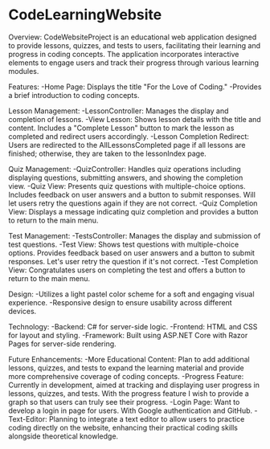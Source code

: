 # CodeLearningWebsite
Overview: CodeWebsiteProject is an educational web application designed to provide lessons, quizzes, and tests to users, facilitating their learning and progress in coding concepts. The application incorporates interactive elements to engage users and track their progress through various learning modules.  

Features: 
  -Home Page: Displays the title "For the Love of Coding." 
  -Provides a brief introduction to coding concepts. 

Lesson Management: 
  -LessonController: Manages the display and completion of lessons. 
  -View Lesson: Shows lesson details with the title and content. Includes a "Complete Lesson" button to mark the lesson as completed and redirect       users accordingly. 
  -Lesson Completion Redirect: Users are redirected to the AllLessonsCompleted page if all lessons are finished; otherwise, they are taken to the       lessonIndex page. 

Quiz Management: 
  -QuizController: Handles quiz operations including displaying questions, submitting answers, and showing the completion view. 
  -Quiz View: Presents quiz questions with multiple-choice options. Includes feedback on user answers and a button to submit responses. Will let        users retry the questions again if they are not correct. 
  -Quiz Completion View: Displays a message indicating quiz completion and provides a button to return to the main menu. 

Test Management: 
  -TestsController: Manages the display and submission of test questions. 
  -Test View: Shows test questions with multiple-choice options. Provides feedback based on user answers and a button to submit responses. Let's       user retry the question if it's not correct. 
  -Test Completion View: Congratulates users on completing the test and offers a button to return to the main menu. 

Design: 
  -Utilizes a light pastel color scheme for a soft and engaging visual experience. 
  -Responsive design to ensure usability across different devices. 

Technology: 
  -Backend: C# for server-side logic. 
  -Frontend: HTML and CSS for layout and styling. 
  -Framework: Built using ASP.NET Core with Razor Pages for server-side rendering. 

Future Enhancements: 
  -More Educational Content: Plan to add additional lessons, quizzes, and tests to expand the learning material and provide more comprehensive coverage of coding concepts. 
  -Progress Feature: Currently in development, aimed at tracking and displaying user progress in lessons, quizzes, and tests. With the progress         feature I wish to provide a graph so that users can truly see their progress. 
  -Login Page: Want to develop a login in page for users. With Google authentication and GitHub. 
  -Text-Editor: Planning to integrate a text editor to allow users to practice coding directly on the website, enhancing their practical coding         skills alongside theoretical knowledge. 

 

 
